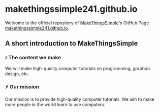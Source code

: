 # makethingssimple241.github.io

Welcome to the official repository of [MakeThingsSimple](youtube.com/@MakeThingsSimple)'s GitHub Page [makethingssimple241.github.io](makethingssimple241.github.io).

## A short introduction to MakeThingsSimple

### 💧 The content we make
We will make high-quality computer tutorials on programming, graphics design, etc.

### ⚡️ Our mission
Our mission is to provide high-quality computer tutorials. We aim to make more people in the world learn to use computers.

